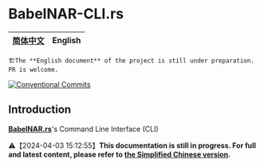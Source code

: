 # BabelNAR-CLI.rs

|[简体中文](README.md) | **English**|
|:-:|:-:|

    🏗️The **English document** of the project is still under preparation. PR is welcome.

[![Conventional Commits](https://img.shields.io/badge/Conventional%20Commits-1.0.0-%23FE5196?logo=conventionalcommits&logoColor=white)](https://conventionalcommits.org)

## Introduction

[**BabelNAR.rs**](https://github.com/ARCJ137442/BabelNAR.rs)'s Command Line Interface (CLI)

⚠️【2024-04-03 15:12:55】**This documentation is still in progress. For full and latest content, please refer to [the Simplified Chinese version](README.zh-cn.md).**
